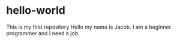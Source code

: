 # hello-world
This is my first repository
Hello my name is Jacob. I am a beginner programmer and I need a job.
